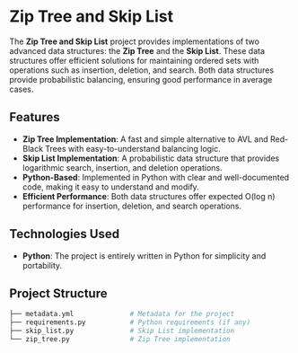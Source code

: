 # Zip Tree and Skip List

The **Zip Tree and Skip List** project provides implementations of two advanced data structures: the **Zip Tree** and the **Skip List**. These data structures offer efficient solutions for maintaining ordered sets with operations such as insertion, deletion, and search. Both data structures provide probabilistic balancing, ensuring good performance in average cases.

## Features
- **Zip Tree Implementation**: A fast and simple alternative to AVL and Red-Black Trees with easy-to-understand balancing logic.
- **Skip List Implementation**: A probabilistic data structure that provides logarithmic search, insertion, and deletion operations.
- **Python-Based**: Implemented in Python with clear and well-documented code, making it easy to understand and modify.
- **Efficient Performance**: Both data structures offer expected O(log n) performance for insertion, deletion, and search operations.

## Technologies Used
- **Python**: The project is entirely written in Python for simplicity and portability.

## Project Structure

```bash
├── metadata.yml              # Metadata for the project
├── requirements.py           # Python requirements (if any)
├── skip_list.py              # Skip List implementation
└── zip_tree.py               # Zip Tree implementation
